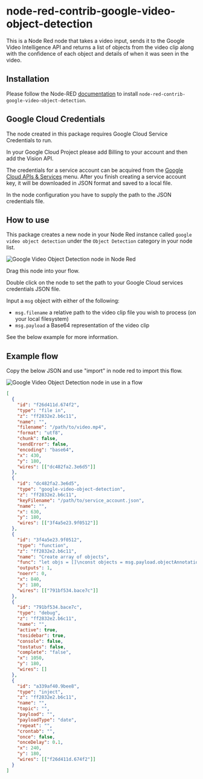 # node-red-contrib-google-video-object-detection

This is a Node Red node that takes a video input, sends it to the Google Video
Intelligence API and returns a list of objects from the video clip along with
the confidence of each object and details of when it was seen in the video.

## Installation

Please follow the Node-RED
[documentation](https://nodered.org/docs/getting-started/adding-nodes) to
install `node-red-contrib-google-video-object-detection`.

## Google Cloud Credentials

The node created in this package requires Google Cloud Service Credentials to
run.

In your Google Cloud Project please add Billing to your account and then add the
Vision API.

The credentials for a service account can be acquired from the
[Google Cloud APIs & Services](https://console.cloud.google.com/apis/credentials)
menu. After you finish creating a service account key, it will be downloaded in
JSON format and saved to a local file.

In the node configuration you have to supply the path to the JSON credentials
file.

## How to use

This package creates a new node in your Node Red instance called
`google video object detection` under the `Object Detection` category in your
node list.

![Google Video Object Detection node in Node
Red](https://imgur.com/ceaYLIK.png)

Drag this node into your flow.

Double click on the node to set the path to your Google Cloud services
credentials JSON file.

Input a `msg` object with either of the following:

- `msg.filename` a relative path to the video clip file you wish to process (on
  your local filesystem)
- `msg.payload` a Base64 representation of the video clip

See the below example for more information.

## Example flow

Copy the below JSON and use "import" in node red to import this flow.

![Google Video Object Detection node in use in a
flow](https://imgur.com/tJGPVYS.png)

```json
[
  {
    "id": "f26d411d.674f2",
    "type": "file in",
    "z": "ff2832e2.b6c11",
    "name": "",
    "filename": "/path/to/video.mp4",
    "format": "utf8",
    "chunk": false,
    "sendError": false,
    "encoding": "base64",
    "x": 430,
    "y": 180,
    "wires": [["dc482fa2.3e6d5"]]
  },
  {
    "id": "dc482fa2.3e6d5",
    "type": "google-video-object-detection",
    "z": "ff2832e2.b6c11",
    "keyFilename": "/path/to/service_account.json",
    "name": "",
    "x": 630,
    "y": 180,
    "wires": [["3f4a5e23.9f0512"]]
  },
  {
    "id": "3f4a5e23.9f0512",
    "type": "function",
    "z": "ff2832e2.b6c11",
    "name": "Create array of objects",
    "func": "let objs = []\nconst objects = msg.payload.objectAnnotations;\nobjects.forEach(object => {\n    objs.push(object.entity.description);\n});\n\nmsg.payload = objs;\n\nreturn msg;",
    "outputs": 1,
    "noerr": 0,
    "x": 840,
    "y": 180,
    "wires": [["791bf534.bace7c"]]
  },
  {
    "id": "791bf534.bace7c",
    "type": "debug",
    "z": "ff2832e2.b6c11",
    "name": "",
    "active": true,
    "tosidebar": true,
    "console": false,
    "tostatus": false,
    "complete": "false",
    "x": 1050,
    "y": 180,
    "wires": []
  },
  {
    "id": "a339af40.9bee8",
    "type": "inject",
    "z": "ff2832e2.b6c11",
    "name": "",
    "topic": "",
    "payload": "",
    "payloadType": "date",
    "repeat": "",
    "crontab": "",
    "once": false,
    "onceDelay": 0.1,
    "x": 240,
    "y": 180,
    "wires": [["f26d411d.674f2"]]
  }
]
```
